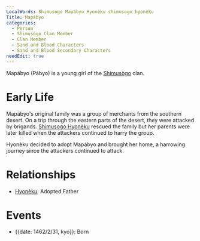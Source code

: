 ```yaml
---
LocalWords: Shimusogo Mapábyo Hyonèku shimusogo hyonèku
Title: Mapábyo
categories:
  - Person
  - Shimusògo Clan Member
  - Clan Member
  - Sand and Blood Characters
  - Sand and Blood Secondary Characters
needEdit: true
---
```


Mapábyo (Pábyo) is a young girl of the [Shimusògo]() clan.

# Early Life

Mapábyo's original family was a group of merchants from the southern desert. On a trip through the eastern parts of the desert, they were attacked by brigands. [Shimusogo Hyonèku](/shimusogo-hyonèku/) rescued the family but her parents were later killed when the attackers continued to harry the group.

Hyonèku decided to adopt Mapábyo and brought her home, a harrowing journey since the attackers continued to attack.

# Relationships

* [Hyonèku](/shimusogo-hyonèku/): Adopted Father

# Events

* {{date: 1462/2/31, kyo}}: Born
